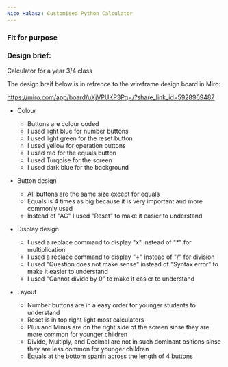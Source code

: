 ```yaml
---
Nico Halasz: Customised Python Calculator
---
```

### Fit for purpose

### Design brief:

Calculator for a year 3/4 class

The design breif below is in refrence to the wireframe design board in Miro:

https://miro.com/app/board/uXjVPUKP3Pg=/?share_link_id=5928969487

* Colour
  * Buttons are colour coded
  * I used light blue for number buttons
  * I used light green for the reset button
  * I used yellow for operation buttons
  * I used red for the equals button
  * I used Turqoise for the screen
  * I used dark blue for the background
  
* Button design
  * All buttons are the same size except for equals
  * Equals is 4 times as big because it is very important and more commonly used
  * Instead of "AC" I used "Reset" to  make it easier to understand
 
* Display design
  * I used a replace command to display "x" instead of "*" for multiplication
  * I used a replace command to display "÷" instead of "/" for division
  * I used "Question does not make sense" instead of "Syntax error" to make it easier to understand
  * I used "Cannot divide by 0" to make it easier to understand
  
* Layout
  * Number buttons are in a easy order for younger students to understand
  * Reset is in top right light most calculators
  * Plus and Minus are on the right side of the screen sinse they are more common for younger children
  * Divide, Multiply, and Decimal are not in such dominant ositions sinse they are less common for younger children
  * Equals at the bottom spanin across the length of 4 buttons
